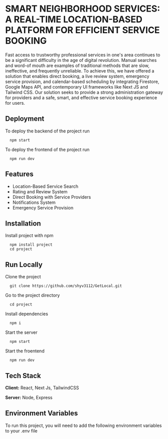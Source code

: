 # SMART NEIGHBORHOOD SERVICES: A REAL-TIME LOCATION-BASED PLATFORM FOR EFFICIENT SERVICE BOOKING

Fast access to trustworthy professional services in one's area continues to be a 
significant difficulty in the age of digital revolution. Manual searches and word-of mouth are examples of traditional methods that are slow, ineffective, and frequently unreliable. To achieve 
this, we have offered a solution that enables direct booking, a live review system, emergency service provision, and calendar-based scheduling by integrating 
Firestore, Google Maps API, and contemporary UI frameworks like Next JS and Tailwind CSS. Our solution seeks to provide a strong 
administration gateway for providers and a safe, smart, and effective service booking 
experience for users.

## Deployment

To deploy the backend of the project run

```
  npm start
```

To deploy the frontend of the project run

```
  npm run dev
```

## Features

- Location-Based Service Search
- Rating and Review System
- Direct Booking with Service Providers
- Notifications System
- Emergency Service Provision

## Installation

Install project with npm

```
  npm install project
  cd project
```
    
## Run Locally

Clone the project

```
  git clone https://github.com/shyv3112/GetLocal.git
```

Go to the project directory

```
  cd project
```

Install dependencies

```
  npm i
```

Start the server

```
  npm start
```

Start the froentend

```
  npm run dev
```

## Tech Stack

**Client:** React, Next Js, TailwindCSS

**Server:** Node, Express

## Environment Variables

To run this project, you will need to add the following environment variables to your .env file